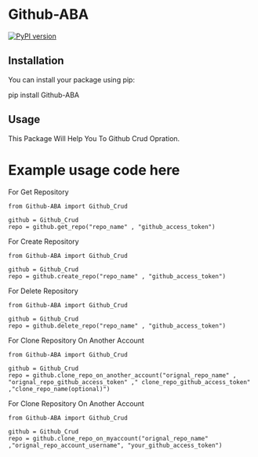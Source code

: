 # Github-ABA

[![PyPI version](https://badge.fury.io/py/Github-ABA.svg)](https://badge.fury.io/py/Github-ABA)

## Installation

You can install your package using pip:

pip install Github-ABA


## Usage

This Package Will Help You To Github Crud Opration.

# Example usage code here

For Get Repository

```
from Github-ABA import Github_Crud

github = Github_Crud
repo = github.get_repo("repo_name" , "github_access_token")

```

For Create Repository
```
from Github-ABA import Github_Crud

github = Github_Crud
repo = github.create_repo("repo_name" , "github_access_token")

```

For Delete Repository
```
from Github-ABA import Github_Crud

github = Github_Crud
repo = github.delete_repo("repo_name" , "github_access_token")

```

For Clone Repository On Another Account
```
from Github-ABA import Github_Crud

github = Github_Crud
repo = github.clone_repo_on_another_account("orignal_repo_name" , "orignal_repo_github_access_token" ," clone_repo_github_access_token" ,"clone_repo_name(optional)")

```

For Clone Repository On Another Account
```
from Github-ABA import Github_Crud

github = Github_Crud
repo = github.clone_repo_on_myaccount("orignal_repo_name" ,"orignal_repo_account_username", "your_github_access_token")

```


